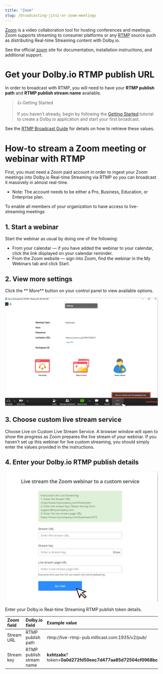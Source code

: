 ```yaml
---
title: "Zoom"
slug: /broadcasting-jitsi-or-zoom-meetings
---
```

[Zoom](https://zoom.us/) is a video collaboration tool for hosting conferences and meetings. Zoom supports streaming to consumer platforms or any [RTMP](/millicast/broadcast/using-rtmp-and-rtmps.md) source such as distributing Real-time Streaming content with Dolby.io.

See the official [zoom](https://zoom.us/) site for documentation, installation instructions, and additional support.

# Get your Dolby.io RTMP publish URL

In order to broadcast with RTMP, you will need to have your **RTMP publish path** and **RTMP publish stream name** available.

> 👍 Getting Started
> 
> If you haven't already, begin by following the [Getting Started](/millicast/getting-started.mdx) tutorial to create a Dolby.io application and start your first broadcast.

See the [RTMP Broadcast Guide](/millicast/broadcast/using-rtmp-and-rtmps.md#how-to-find-your-rtmp-publish-url) for details on how to retrieve these values.

# How-to stream a Zoom meeting or webinar with RTMP

First, you must need a Zoom paid account in order to ingest your Zoom meetings into Dolby.io Real-time Streaming via RTMP so you can broadcast it massively in almost real-time.

- Note: The account needs to be either a Pro, Business, Education, or Enterprise plan.  

To enable all members of your organization to have access to live-streaming meetings 

## 1. Start a webinar

Start the webinar as usual by doing one of the following:

- From your calendar — if you have added the webinar to your calendar, click the link displayed on your calendar reminder.
- From the Zoom website — sign into Zoom, find the webinar in the My Webinars tab and click Start.

## 2. View more settings

Click the ** More** button on your control panel to view available options.


![](../assets/img/zoom1.png)



## 3. Choose custom live stream service

Choose Live on Custom Live Stream Service. A browser window will open to show the progress as Zoom prepares the live stream of your webinar. If you haven’t set up this webinar for live custom streaming, you should simply enter the values provided in the instructions.

## 4. Enter your Dolby.io RTMP publish details


![](../assets/img/zoom2.png)



Enter your Dolby.io Real-time Streaming RTMP publish token details.

| Zoom field | Dolby.io field           | Example value                                                                           |
| :--------- | :----------------------- | :-------------------------------------------------------------------------------------- |
| Stream URL | RTMP publish path        | rtmp://live-rtmp-pub.millicast.com:1935/v2/pub/                                         |
| Stream key | RTMP publish stream name | **kxhtzabx**?token=**0a0d272fd50eec7d477aa85d72504cf0968bc82c63b1931386e7c062341807ce** |
